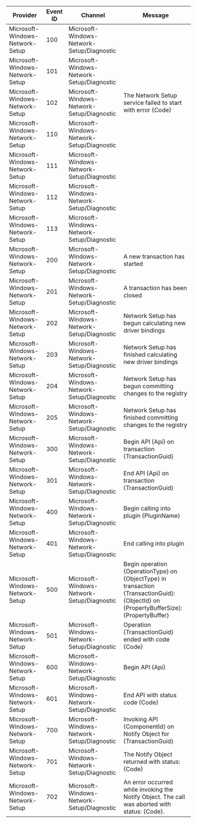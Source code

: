 Provider                         |  Event ID  |  Channel                                     |  Message
---------------------------------|------------|----------------------------------------------|---------------------------------------------------------------------------------------------------------------------------------------
Microsoft-Windows-Network-Setup  |  100       |  Microsoft-Windows-Network-Setup/Diagnostic  |
Microsoft-Windows-Network-Setup  |  101       |  Microsoft-Windows-Network-Setup/Diagnostic  |
Microsoft-Windows-Network-Setup  |  102       |  Microsoft-Windows-Network-Setup/Diagnostic  |  The Network Setup service failed to start with error {Code}
Microsoft-Windows-Network-Setup  |  110       |  Microsoft-Windows-Network-Setup/Diagnostic  |
Microsoft-Windows-Network-Setup  |  111       |  Microsoft-Windows-Network-Setup/Diagnostic  |
Microsoft-Windows-Network-Setup  |  112       |  Microsoft-Windows-Network-Setup/Diagnostic  |
Microsoft-Windows-Network-Setup  |  113       |  Microsoft-Windows-Network-Setup/Diagnostic  |
Microsoft-Windows-Network-Setup  |  200       |  Microsoft-Windows-Network-Setup/Diagnostic  |  A new transaction has started
Microsoft-Windows-Network-Setup  |  201       |  Microsoft-Windows-Network-Setup/Diagnostic  |  A transaction has been closed
Microsoft-Windows-Network-Setup  |  202       |  Microsoft-Windows-Network-Setup/Diagnostic  |  Network Setup has begun calculating new driver bindings
Microsoft-Windows-Network-Setup  |  203       |  Microsoft-Windows-Network-Setup/Diagnostic  |  Network Setup has finished calculating new driver bindings
Microsoft-Windows-Network-Setup  |  204       |  Microsoft-Windows-Network-Setup/Diagnostic  |  Network Setup has begun committing changes to the registry
Microsoft-Windows-Network-Setup  |  205       |  Microsoft-Windows-Network-Setup/Diagnostic  |  Network Setup has finished committing changes to the registry
Microsoft-Windows-Network-Setup  |  300       |  Microsoft-Windows-Network-Setup/Diagnostic  |  Begin API {Api} on transaction {TransactionGuid}
Microsoft-Windows-Network-Setup  |  301       |  Microsoft-Windows-Network-Setup/Diagnostic  |  End API {Api} on transaction {TransactionGuid}
Microsoft-Windows-Network-Setup  |  400       |  Microsoft-Windows-Network-Setup/Diagnostic  |  Begin calling into plugin {PluginName}
Microsoft-Windows-Network-Setup  |  401       |  Microsoft-Windows-Network-Setup/Diagnostic  |  End calling into plugin
Microsoft-Windows-Network-Setup  |  500       |  Microsoft-Windows-Network-Setup/Diagnostic  |  Begin operation {OperationType} on {ObjectType} in transaction {TransactionGuid}: {ObjectId} on {PropertyBufferSize}:{PropertyBuffer}
Microsoft-Windows-Network-Setup  |  501       |  Microsoft-Windows-Network-Setup/Diagnostic  |  Operation {TransactionGuid} ended with code {Code}
Microsoft-Windows-Network-Setup  |  600       |  Microsoft-Windows-Network-Setup/Diagnostic  |  Begin API {Api}
Microsoft-Windows-Network-Setup  |  601       |  Microsoft-Windows-Network-Setup/Diagnostic  |  End API with status code {Code}
Microsoft-Windows-Network-Setup  |  700       |  Microsoft-Windows-Network-Setup/Diagnostic  |  Invoking API {ComponentId} on Notify Object for {TransactionGuid}
Microsoft-Windows-Network-Setup  |  701       |  Microsoft-Windows-Network-Setup/Diagnostic  |  The Notify Object returned with status: {Code}
Microsoft-Windows-Network-Setup  |  702       |  Microsoft-Windows-Network-Setup/Diagnostic  |  An error occurred while invoking the Notify Object.  The call was aborted with status: {Code}.